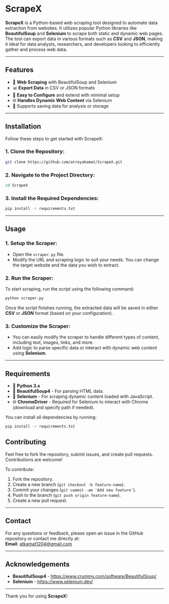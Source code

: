 
# ScrapeX

**ScrapeX** is a Python-based web scraping tool designed to automate data extraction from websites. It utilizes popular Python libraries like **BeautifulSoup** and **Selenium** to scrape both static and dynamic web pages. The tool can export data in various formats such as **CSV** and **JSON**, making it ideal for data analysts, researchers, and developers looking to efficiently gather and process web data.

---

## Features

- 🚀 **Web Scraping** with BeautifulSoup and Selenium
- 📊 **Export Data** in CSV or JSON formats
- 🔧 **Easy to Configure** and extend with minimal setup
- 🌐 **Handles Dynamic Web Content** via Selenium
- 💾 Supports saving data for analysis or storage

---

## Installation

Follow these steps to get started with ScrapeX:

### 1. Clone the Repository:
```bash
git clone https://github.com/atreyakamat/ScrapeX.git
```

### 2. Navigate to the Project Directory:
```bash
cd ScrapeX
```

### 3. Install the Required Dependencies:
```bash
pip install -r requirements.txt
```

---

## Usage

### 1. Setup the Scraper:

- Open the `scraper.py` file.
- Modify the URL and scraping logic to suit your needs. You can change the target website and the data you wish to extract.

### 2. Run the Scraper:

To start scraping, run the script using the following command:

```bash
python scraper.py
```

Once the script finishes running, the extracted data will be saved in either **CSV** or **JSON** format (based on your configuration).

### 3. Customize the Scraper:

- You can easily modify the scraper to handle different types of content, including text, images, links, and more.
- Add logic to parse specific data or interact with dynamic web content using **Selenium**.

---

## Requirements

- 🐍 **Python 3.x**
- 🍲 **BeautifulSoup4** - For parsing HTML data.
- 🚗 **Selenium** - For scraping dynamic content loaded with JavaScript.
- 🌐 **ChromeDriver** - Required for Selenium to interact with Chrome (download and specify path if needed).

You can install all dependencies by running:

```bash
pip install -r requirements.txt
```

## Contributing

Feel free to fork the repository, submit issues, and create pull requests. Contributions are welcome!

To contribute:
1. Fork the repository.
2. Create a new branch (`git checkout -b feature-name`).
3. Commit your changes (`git commit -am 'Add new feature'`).
4. Push to the branch (`git push origin feature-name`).
5. Create a new pull request.

---

## Contact

For any questions or feedback, please open an issue in the GitHub repository or contact me directly at:  
**Email:** atkamat1204@gmail.com

---

## Acknowledgements

- **BeautifulSoup4** - https://www.crummy.com/software/BeautifulSoup/
- **Selenium** - https://www.selenium.dev/

---

Thank you for using **ScrapeX**!
